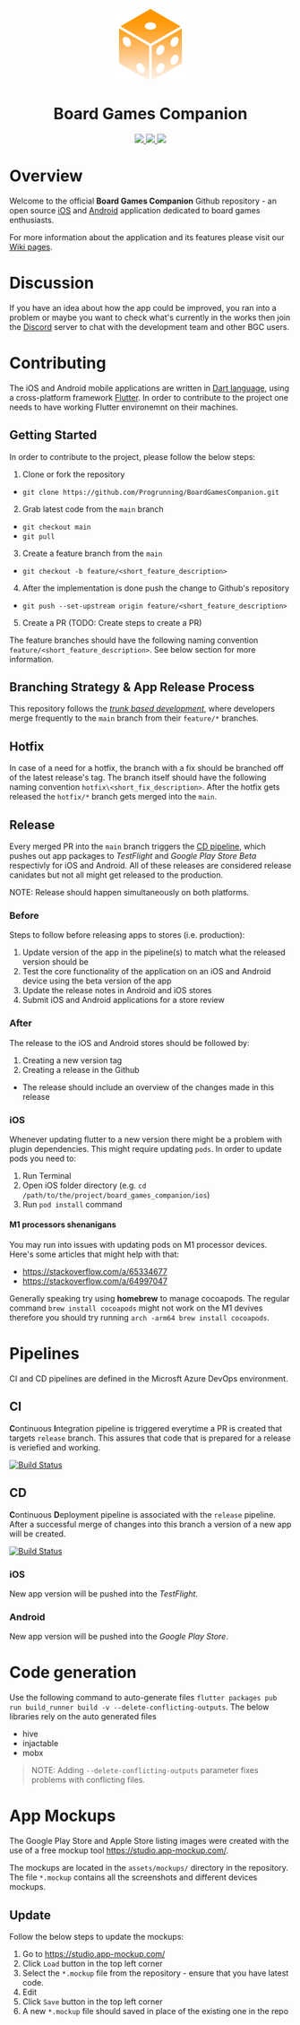 <p align="center">  
    <img src="https://github.com/Progrunning/BoardGamesCompanion/blob/main/board_games_companion/assets/icons/logo_transparent.png?raw=true" height="128"/>  
  <h1 align="center">Board Games Companion</h1>
</p>

<p align="center">
  <a href="https://progrunning.visualstudio.com/Board%20Games%20Companion/_build?definitionId=24&_a=summary">
    <img src="https://img.shields.io/azure-devops/build/progrunning/cf1ca5c2-9446-441f-b3af-6e9f951997cf/24/main?label=CI">
  </a>
  <a href="https://progrunning.visualstudio.com/Board%20Games%20Companion/_build?definitionId=19&_a=summary">
    <img src="https://img.shields.io/azure-devops/build/progrunning/cf1ca5c2-9446-441f-b3af-6e9f951997cf/19/main?label=CD">
  </a>  
  <a href="https://github.com/Progrunning/BoardGamesCompanion/blob/main/LICENSE">
    <img src="https://img.shields.io/github/license/progrunning/BoardGamesCompanion">
  </a>
</p>

# Overview

Welcome to the official **Board Games Companion** Github repository - an open source [iOS](https://apps.apple.com/us/app/board-games-companion/id1506458832?ls=1) and [Android](https://play.google.com/store/apps/details?id=com.progrunning.boardgamescompanion) application dedicated to board games enthusiasts.

For more information about the application and its features please visit our [Wiki pages](https://github.com/Progrunning/BoardGamesCompanion/wiki).

# Discussion

If you have an idea about how the app could be improved, you ran into a problem or maybe you want to check what's currently in the works then join the  [Discord](https://discord.gg/t9dTVXxnvC) server to chat with the development team and other BGC users.

# Contributing

The iOS and Android mobile applications are written in [Dart language](https://dart.dev/), using a cross-platform framework [Flutter](https://flutter.dev/). In order to contribute to the project one needs to have working Flutter environemnt on their machines.

## Getting Started

In order to contribute to the project, please follow the below steps:
1. Clone or fork the repository
 - `git clone https://github.com/Progrunning/BoardGamesCompanion.git`
2. Grab latest code from the `main` branch 
 - `git checkout main`
 - `git pull`
3. Create a feature branch from the `main`
 - `git checkout -b feature/<short_feature_description>`
4. After the implementation is done push the change to Github's repository
- `git push --set-upstream origin feature/<short_feature_description>`
5. Create a PR (TODO: Create steps to create a PR)

The feature branches should have the following naming convention `feature/<short_feature_description>`. See below section for more information.

## Branching Strategy & App Release Process

This repository follows the [*trunk based development*](https://www.atlassian.com/continuous-delivery/continuous-integration/trunk-based-development), where developers merge frequently to the `main` branch from their `feature/*` branches.

## Hotfix

In case of a need for a hotfix, the branch with a fix should be branched off of the latest release's tag. The branch itself should have the following naming convention `hotfix\<short_fix_description>`. After the hotfix gets released the `hotfix/*` branch gets merged into the `main`.

## Release

Every merged PR into the `main` branch triggers the [CD pipeline](#CD), which pushes out app packages to  *TestFlight* and *Google Play Store Beta* respectivly for iOS and Android. All of these releases are considered release canidates but not all might get released to the production.

NOTE: Release should happen simultaneously on both platforms.

### Before

Steps to follow before releasing apps to stores (i.e. production):

1. Update version of the app in the pipeline(s) to match what the released version should be
2. Test the core functionality of the application on an iOS and Android device using the beta version of the app
3. Update the release notes in Android and iOS stores
4. Submit iOS and Android applications for a store review

### After

The release to the iOS and Android stores should be followed by:

1. Creating a new version tag
2. Creating a release in the Github
 - The release should include an overview of the changes made in this release

### iOS

Whenever updating flutter to a new version there might be a problem with plugin dependencies. This might require updating `pods`. In order to update pods you need to:

1. Run Terminal
2. Open iOS folder directory (e.g. `cd /path/to/the/project/board_games_companion/ios`)
3. Run `pod install` command

#### M1 processors shenanigans

You may run into issues with updating pods on M1 processor devices. Here's some articles that might help with that:

- https://stackoverflow.com/a/65334677
- https://stackoverflow.com/a/64997047

Generally speaking try using **homebrew** to manage cocoapods. The regular command `brew install cocoapods` might not work on the M1 devives therefore you should try running `arch -arm64 brew install cocoapods`.

# Pipelines

CI and CD pipelines are defined in the Microsft Azure DevOps environment. 

## CI

**C**ontinuous **I**ntegration pipeline is triggered everytime a PR is created that targets `release` branch. This assures that code that is prepared for a release is veriefied and working.

[![Build Status](https://progrunning.visualstudio.com/Board%20Games%20Companion/_apis/build/status/CI?branchName=main)](https://progrunning.visualstudio.com/Board%20Games%20Companion/_build/latest?definitionId=20&branchName=main)

## CD

**C**ontinuous **D**eployment pipeline is associated with the `release` pipeline. After a successful merge of changes into this branch a version of a new app will be created. 

[![Build Status](https://progrunning.visualstudio.com/Board%20Games%20Companion/_apis/build/status/CD?branchName=main)](https://progrunning.visualstudio.com/Board%20Games%20Companion/_build/latest?definitionId=19&branchName=main)
### iOS

New app version will be pushed into the *TestFlight*.

### Android

New app version will be pushed into the *Google Play Store*.

# Code generation

Use the following command to auto-generate files `flutter packages pub run build_runner build -v --delete-conflicting-outputs`. The below libraries rely on the auto generated files

- hive
- injactable
- mobx

> NOTE: Adding `--delete-conflicting-outputs` parameter fixes problems with conflicting files.

# App Mockups

The Google Play Store and Apple Store listing images were created with the use of a free mockup tool https://studio.app-mockup.com/.

The mockups are located in the `assets/mockups/` directory in the repository. The file `*.mockup`  contains all the screenshots and different devices mockups.

## Update

Follow the below steps to update the mockups:

1. Go to https://studio.app-mockup.com/
2. Click `Load` button in the top left corner
3. Select the `*.mockup` file from the repository - ensure that you have latest code. 
4. Edit
5. Click `Save` button in the top left corner
6. A new `*.mockup` file should saved in place of the existing one in the repo
